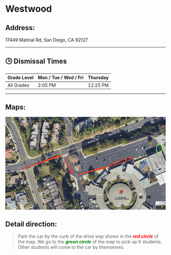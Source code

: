 # Westwood

## Address: 
17449 Matinal Rd, San Diego, CA 92127

---

## 🕒 Dismissal Times

| Grade Level     | Mon / Tue / Wed / Fri | Thursday  |
|-----------------|-----------------------|-----------|
| All Grades      | 2:05 PM               | 12:25 PM  |

---

## Maps:
![Westwood Map](Westwood.jpg)

## Detail direction:

> Park the car by the curb of the drive way shows in the <span style="color:red">***red circle***</span> of the map. We go to the <span style="color:green">***green circle***</span> of the map to pick up K students. Other students will come to the car by themselves.